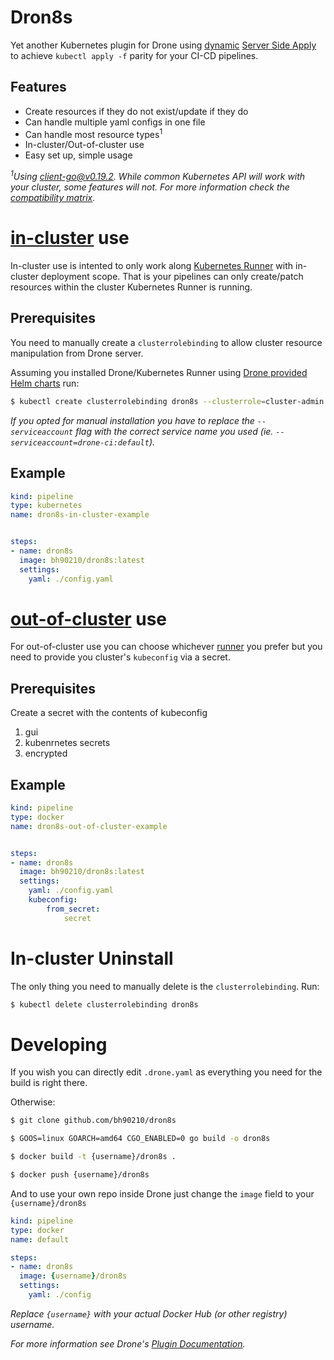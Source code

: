 # Dron8s

Yet another Kubernetes plugin for Drone using [dynamic](https://pkg.go.dev/k8s.io/client-go@v0.19.2/dynamic) [Server Side Apply](https://kubernetes.io/docs/reference/using-api/api-concepts/#server-side-apply) to achieve `kubectl apply -f` parity for your CI-CD pipelines.

## Features
* Create resources if they do not exist/update if they do
* Can handle multiple yaml configs in one file
* Can handle most resource types<sup>1</sup>
* In-cluster/Out-of-cluster use
* Easy set up, simple usage

_<sup>1</sup>Using client-go@v0.19.2. While common Kubernetes API will work with your cluster, some features will not. For more information check the [compatibility matrix](https://github.com/kubernetes/client-go#compatibility-matrix)._

# [in-cluster](https://github.com/kubernetes/client-go/tree/master/examples/in-cluster-client-configuration) use

In-cluster use is intented to only work along [Kubernetes Runner](https://docs.drone.io/runner/kubernetes/overview/) with in-cluster deployment scope. That is your pipelines can only create/patch resources within the cluster Kubernetes Runner is running.

## Prerequisites 
You need to manually create a `clusterrolebinding` to allow cluster resource manipulation from Drone server.

Assuming you installed Drone/Kubernetes Runner using [Drone provided Helm charts](https://github.com/drone/charts/tree/master/charts) run:
```bash
$ kubectl create clusterrolebinding dron8s --clusterrole=cluster-admin --serviceaccount=drone:default
```
_If you opted for manual installation you have to replace the `--serviceaccount` flag with the correct service name you used (ie. `--serviceaccount=drone-ci:default`)._


## Example 
```yaml
kind: pipeline
type: kubernetes
name: dron8s-in-cluster-example


steps:
- name: dron8s
  image: bh90210/dron8s:latest
  settings:
    yaml: ./config.yaml
```

# [out-of-cluster](https://github.com/kubernetes/client-go/tree/master/examples/out-of-cluster-client-configuration) use

For out-of-cluster use you can choose whichever [runner](https://docs.drone.io/runner/overview/) you prefer but you need to provide you cluster's `kubeconfig` via a secret.

## Prerequisites 
Create a secret with the contents of kubeconfig

1. gui
2. kubenrnetes secrets
3. encrypted

## Example 
```yaml
kind: pipeline
type: docker
name: dron8s-out-of-cluster-example


steps:
- name: dron8s
  image: bh90210/dron8s:latest
  settings:
    yaml: ./config.yaml
    kubeconfig:
        from_secret:
            secret
```

# In-cluster Uninstall

The only thing you need to manually delete is the `clusterrolebinding`. Run:

```bash
$ kubectl delete clusterrolebinding dron8s
```

# Developing

If you wish you can directly edit `.drone.yaml` as everything you need for the build is right there.

Otherwise:

```bash
$ git clone github.com/bh90210/dron8s

$ GOOS=linux GOARCH=amd64 CGO_ENABLED=0 go build -o dron8s

$ docker build -t {username}/dron8s .

$ docker push {username}/dron8s
```
And to use your own repo inside Drone just change the `image` field to your `{username}/dron8s`
```yaml
kind: pipeline
type: docker
name: default

steps:
- name: dron8s
  image: {username}/dron8s
  settings:
    yaml: ./config
```
_Replace `{username}` with your actual Docker Hub (or other registry) username._

_For more information see Drone's [Plugin Documentation](https://docs.drone.io/plugins/tutorials/golang/)._

